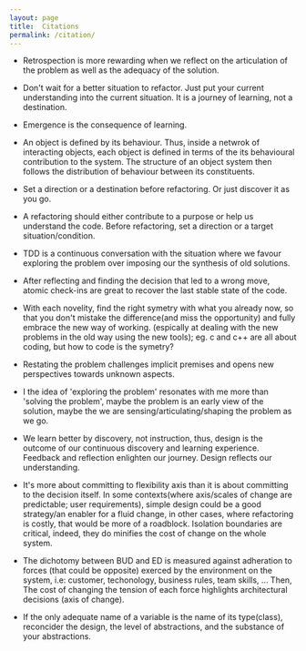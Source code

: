```yaml
---
layout: page
title:  Citations
permalink: /citation/
---
```


* Retrospection is more rewarding when we reflect on the articulation of the problem as well as the adequacy of the solution.

* Don't wait for a better situation to refactor. Just put your current understanding into the current situation. It is a journey of learning, not a destination.

* Emergence is the consequence of learning.

* An object is defined by its behaviour.
  Thus, inside a netwrok of interacting objects, each object is defined in terms of the its behavioural contribution to the system.
  The structure of an object system then follows the distribution of behaviour between its constituents.

* Set a direction or a destination before refactoring. Or just discover it as you go.

* A refactoring should either contribute to a purpose or help us understand the code. Before refactoring, set a direction or a target situation/condition.

* TDD is a continuous conversation with the situation where we favour exploring the problem over imposing our the synthesis of old solutions.

* After reflecting and finding the decision that led to a wrong move, atomic check-ins are great to recover the last stable state of the code.

* With each novelity, find the right symetry with what you already now, so that you don't mistake the difference(and miss the opportunity) and fully embrace the new way of working. (espically at dealing with the new problems in the old way using the new tools); eg. c and c++ are all about coding, but how to code is the symetry?

* Restating the problem challenges implicit premises and opens new perspectives towards unknown aspects.

* I the idea of 'exploring the problem' resonates with me more than 'solving the problem', maybe the problem is an early view of the solution, maybe the we are sensing/articulating/shaping the problem as we go.

* We learn better by discovery, not instruction, thus, design is the outcome of our continuous discovery and learning experience. Feedback and reflection enlighten our journey. Design reflects our understanding.

* It's more about committing to flexibility axis than it is about committing to the decision itself. In some contexts(where axis/scales of change are predictable; user requirements), simple design could be a good strategy/an enabler for a fluid change, in other cases, where refactoring is costly, that would be more of a roadblock. Isolation boundaries are critical, indeed, they do minifies the cost of change on the whole system.

* The dichotomy between BUD and ED is measured against adheration to forces (that could be opposite) exerced by the environment on the system, i.e: customer, techonology, business rules, team skills, ... Then, The cost of changing the tension of each force highlights architectural decisions (axis of change).

* If the only adequate name of a variable is the name of its type(class), reconcider the design, the level of abstractions, and the substance of your abstractions.
